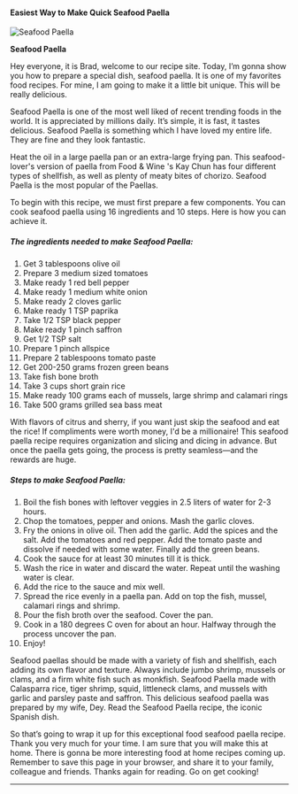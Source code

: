             

#### Easiest Way to Make Quick Seafood Paella

![Seafood Paella](https://img-global.cpcdn.com/recipes/a47807e217b1cac5/751x532cq70/seafood-paella-recipe-main-photo.jpg)

**Seafood Paella**

Hey everyone, it is Brad, welcome to our recipe site. Today, I’m gonna show you how to prepare a special dish, seafood paella. It is one of my favorites food recipes. For mine, I am going to make it a little bit unique. This will be really delicious.

Seafood Paella is one of the most well liked of recent trending foods in the world. It is appreciated by millions daily. It’s simple, it is fast, it tastes delicious. Seafood Paella is something which I have loved my entire life. They are fine and they look fantastic.

Heat the oil in a large paella pan or an extra-large frying pan. This seafood-lover's version of paella from Food & Wine 's Kay Chun has four different types of shellfish, as well as plenty of meaty bites of chorizo. Seafood Paella is the most popular of the Paellas.

To begin with this recipe, we must first prepare a few components. You can cook seafood paella using 16 ingredients and 10 steps. Here is how you can achieve it.

##### The ingredients needed to make Seafood Paella:

1.  Get 3 tablespoons olive oil
2.  Prepare 3 medium sized tomatoes
3.  Make ready 1 red bell pepper
4.  Make ready 1 medium white onion
5.  Make ready 2 cloves garlic
6.  Make ready 1 TSP paprika
7.  Take 1/2 TSP black pepper
8.  Make ready 1 pinch saffron
9.  Get 1/2 TSP salt
10.  Prepare 1 pinch allspice
11.  Prepare 2 tablespoons tomato paste
12.  Get 200-250 grams frozen green beans
13.  Take fish bone broth
14.  Take 3 cups short grain rice
15.  Make ready 100 grams each of mussels, large shrimp and calamari rings
16.  Take 500 grams grilled sea bass meat

With flavors of citrus and sherry, if you want just skip the seafood and eat the rice! If compliments were worth money, I'd be a millionaire! This seafood paella recipe requires organization and slicing and dicing in advance. But once the paella gets going, the process is pretty seamless—and the rewards are huge.

##### Steps to make Seafood Paella:

1.  Boil the fish bones with leftover veggies in 2.5 liters of water for 2-3 hours.
2.  Chop the tomatoes, pepper and onions. Mash the garlic cloves.
3.  Fry the onions in olive oil. Then add the garlic. Add the spices and the salt. Add the tomatoes and red pepper. Add the tomato paste and dissolve if needed with some water. Finally add the green beans.
4.  Cook the sauce for at least 30 minutes till it is thick.
5.  Wash the rice in water and discard the water. Repeat until the washing water is clear.
6.  Add the rice to the sauce and mix well.
7.  Spread the rice evenly in a paella pan. Add on top the fish, mussel, calamari rings and shrimp.
8.  Pour the fish broth over the seafood. Cover the pan.
9.  Cook in a 180 degrees C oven for about an hour. Halfway through the process uncover the pan.
10.  Enjoy!

Seafood paellas should be made with a variety of fish and shellfish, each adding its own flavor and texture. Always include jumbo shrimp, mussels or clams, and a firm white fish such as monkfish. Seafood Paella made with Calasparra rice, tiger shrimp, squid, littleneck clams, and mussels with garlic and parsley paste and saffron. This delicious seafood paella was prepared by my wife, Dey. Read the Seafood Paella recipe, the iconic Spanish dish.

So that’s going to wrap it up for this exceptional food seafood paella recipe. Thank you very much for your time. I am sure that you will make this at home. There is gonna be more interesting food at home recipes coming up. Remember to save this page in your browser, and share it to your family, colleague and friends. Thanks again for reading. Go on get cooking!

* * *